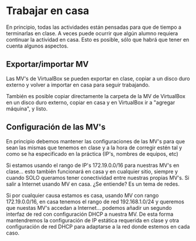 
# Trabajar en casa

En principio, todas las actividades están pensadas para que de tiempo a terminarlas en clase. A veces puede ocurrir que algún alumno requiera continuar la actividad en casa. Esto es posible, sólo que habrá que tener en cuenta algunos aspectos.

## Exportar/importar MV

Las MV's de VirtualBox se pueden exportar en clase, copiar a un disco duro externo y volver a importar en casa para seguir trabajando.

También es posible copiar directamente la carpeta de la MV de VirtualBox en un disco duro externo, copiar en casa y en VirtualBox ir a "agregar máquina", y listo.

## Configuración de las MV's

En principio debemos mantener las configuraciones de las MV's para que sean las mismas que tenemos en clase y a la hora de corregir estén tal y como se ha especificado en la práctica (IP's, nombres de equipos, etc)

Si estamos usando el rango de IP's 172.19.0.0/16 para nuestras MV's en clase... esto también funcionará en casa y en cualquier sitio, siempre y cuando SOLO queramos tener conectividad entre nuestras propias MV's. Si salir a Internet usando MV en casa. ¿Se entiende? Es un tema de redes.

Si por cualquier causa estamos es casa, usando MV con rango 172.19.0.0/16, en casa tenemos el rango de red 192.168.1.0/24 y queremos que nuestas MV's accedan a Internet... podemos añadir un segundo interfaz de red con configuración DHCP a nuestra MV. De esta forma mantendremos la configuración de IP estática requerida en clase y otra configuración de red DHCP para adaptarse a la red donde estemos en cada caso.
